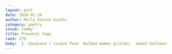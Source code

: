 ```yaml
---
layout: post 
date: 2016-01-24
author: Molly Sutton Kiefer
category: poetry
issue: tammy
title: Prenatal Yoga
rand: 279
body:  I. Savasana | Corpse Pose  Bulbed women glisten.  Sweet balloons, static cling,  to the center. We haven’t realized  how malleable we can be.  There is warrior into goddess.  Little creeks swaying  down our backs. The room is full  of puffed breath, full blow  of anticipation lingering,  pressing against one another.  We become fallen pine, fronds  and sticky sap, sinking.  I imagine the full blush of an orange,  navel widening, peeling the skin  to reveal a glowing sphere.    II. Uttanasana | Standing Forward Bend  Widening women ache.  Outside, thick autumn clouds,  rain drawing night. Brows furrow,  windshield wiping sweat, our arms  and digits swinging into place, black bears  with distended bellies, mat slipping.  Abdomens sway open, overripe blisters.  One woman has missed her due date  by miles, her gravity closer to Styx.  I cannot—these two words pulsing  beneath my heart bones, black splotches  before my eyes, not just rain clouds.  Here the windowsill mocks me—  I could just lean into it, sweaty hand  mirroring sweaty hand, topple through  into the night, bare branches,  slick pavement, splotch and blister burst.    III. Balasana | Child’s Pose  At the gates of my hips, you are tumbling, resting.    Tumbling, resting. Slight propel of legs  on the ultrasound screen, your knees  knobbing, pumping, breathing in and out  of the folds of uterus, and we search  for something we already know—  we call it bicycling. But you are at will,  freely stirring amniotic detritus,  you are that willow across the pond,  whose fronds bicycle the autumn air.  
---
```

